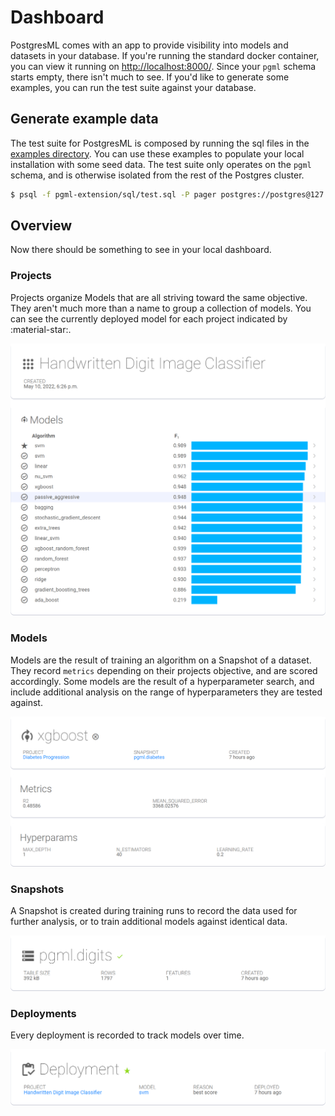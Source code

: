 # Dashboard

PostgresML comes with an app to provide visibility into models and datasets in your database. If you're running the standard docker container, you can view it running on [http://localhost:8000/](http://localhost:8000/). Since your `pgml` schema starts empty, there isn't much to see. If you'd like to generate some examples, you can run the test suite against your database. 

## Generate example data

The test suite for PostgresML is composed by running the sql files in the [examples directory](https://github.com/postgresml/postgresml/tree/master/pgml-extension/examples). You can use these examples to populate your local installation with some seed data. The test suite only operates on the `pgml` schema, and is otherwise isolated from the rest of the Postgres cluster.

```bash
$ psql -f pgml-extension/sql/test.sql -P pager postgres://postgres@127.0.0.1:5433/pgml_development
```

## Overview
Now there should be something to see in your local dashboard.

### Projects
Projects organize Models that are all striving toward the same objective. They aren't much more than a name to group a collection of models. You can see the currently deployed model for each project indicated by :material-star:.

![Project](../images/project.png)

### Models
Models are the result of training an algorithm on a Snapshot of a dataset. They record `metrics` depending on their projects objective, and are scored accordingly. Some models are the result of a hyperparameter search, and include additional analysis on the range of hyperparameters they are tested against.

![Model](../images/model.png)

### Snapshots
A Snapshot is created during training runs to record the data used for further analysis, or to train additional models against identical data.

![Snapshot](../images/snapshot.png)

### Deployments
Every deployment is recorded to track models over time.

![Deployment](../images/deployment.png)

